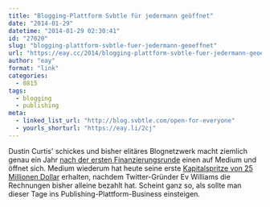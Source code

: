 ```yaml
---
title: "Blogging-Plattform Svbtle für jedermann geöffnet"
date: "2014-01-29"
datetime: "2014-01-29 02:30:41"
id: "27020"
slug: "blogging-plattform-svbtle-fuer-jedermann-geoeffnet"
url: "https://eay.cc/2014/blogging-plattform-svbtle-fuer-jedermann-geoeffnet/"
author: "eay"
format: "link"
categories:
  - 0815
tags:
  - blogging
  - publishing
meta:
  - linked_list_url: "http://blog.svbtle.com/open-for-everyone"
  - yourls_shorturl: "https://eay.li/2cj"
---
```


Dustin Curtis' schickes und bisher elitäres Blognetzwerk macht ziemlich genau ein Jahr [nach der ersten Finanzierungsrunde](//eay.cc/2013/svbtle-die-blogging-plattform-von-und-mit-dustin-curtis-erhalt-erste-finanzierungsrunde/) einen auf Medium und öffnet sich. Medium wiederum hat heute seine erste [Kapitalspritze von 25 Millionen Dollar](http://recode.net/2014/01/28/medium-evan-williams-post-twitter-media-startup-raises-25-million-round/) erhalten, nachdem Twitter-Gründer Ev Williams die Rechnungen bisher alleine bezahlt hat. Scheint ganz so, als sollte man dieser Tage ins Publishing-Plattform-Business einsteigen.
